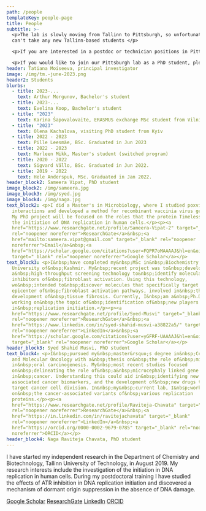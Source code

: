 ```yaml
---
path: /people
templateKey: people-page
title: People
subtitle: >-
  <p>The lab is slowly moving from Tallinn to Pittsburgh, so unfortunately we
  can't take any new Tallinn-based students </p> 

  <p>If you are interested in a postdoc or technician positions in Pittsburgh starting in 2024, please email with inquiries! </p>

  <p>If you would like to join our Pittsburgh lab as a PhD student, please apply to Oncology Graduate Program at UPMC Hillman Cancer Center or Molecular Pharmacology Graduate Program at UPitt</p>
header: Tatiana Moiseeva, principal investigator
image: /img/tm.-june-2023.png
header2: Students
blurbs:
  - title: 2023-...
    text: Arthur Morgunov, Bachelor's student
  - title: 2023-...
    text: Evelina Koop, Bachelor's student
  - title: "2023"
    text: Karina Šapovalovaite, ERASMUS exchange MSc student from Vilnius
  - title: "2023"
    text: Olena Kachalova, visiting PhD student from Kyiv
  - title: 2022 - 2023
    text: Pille Leesmäe, BSc. Graduated in Jun 2023
  - title: 2022 - 2023
    text: Marleen Mikk, Master's student (switched program)
  - title: 2020 - 2022
    text: Sigvard Vällo, BSc. Graduated in Jun 2022.
  - title: 2019 - 2022
    text: Hele Anderspuk, MSc. Graduated in Jan 2022.
header_block2: Sameera Vipat, PhD student
image_block2: /img/sameera.jpg
image_block3: /img/syed.jpg
image_block4: /img/naga.jpg
text_block2: <p>I did a Master's in Microbiology, where I studied poxvirus-host
  interactions and developed a method for recombinant vaccinia virus generation.
  My PhD project will be focused on the roles that the protein Timeless plays in
  the initiation of DNA replication in human cells.</p><p><a
  href="https://www.researchgate.net/profile/Sameera-Vipat-2" target="_blank"
  rel="noopener noreferrer">ResearchGate</a>&nbsp;<a
  href="mailto:sameera.vipat@gmail.com" target="_blank" rel="noopener
  noreferrer">Email</a>&nbsp;<a
  href="https://scholar.google.com/citations?user=FQPR7oMAAAAJ&hl=en&oi=ao"
  target="_blank" rel="noopener noreferrer">​Google Scholar</a></p>
text_block3: <p>I&nbsp;have completed my&nbsp;MSc in&nbsp;Biochemistry from the
  University of&nbsp;Kashmir. My&nbsp;recent project was to&nbsp;develop
  a&nbsp;high-throughput screening technology to&nbsp;identify molecular
  inhibitors of&nbsp;fibroblast activation. Using this technology,
  we&nbsp;intended to&nbsp;discover molecules that specifically target the
  epicenter of&nbsp;fibroblast activation pathways, involved in&nbsp;the
  development of&nbsp;tissue fibrosis. Currently, I&nbsp;am a&nbsp;Ph.D. student
  working on&nbsp;the topic of&nbsp;identification of&nbsp;new players
  in&nbsp;replication initiation.</p><p><a
  href="https://www.researchgate.net/profile/Syed-Musvi" target="_blank"
  rel="noopener noreferrer">ResearchGate</a>&nbsp;<a
  href="https://www.linkedin.com/in/syed-shahid-musvi-a38822a5/" target="_blank"
  rel="noopener noreferrer">LinkedIn</a>&nbsp;<a
  href="https://scholar.google.com/citations?user=yGFRF-UAAAAJ&hl=en&oi=ao"
  target="_blank" rel="noopener noreferrer">​Google Scholar</a></p>
header_block3: Syed Shahid Musvi, PhD student
text_block4: <p>I&nbsp;pursued my&nbsp;master&rsquo;s degree in&nbsp;Cellular
  and Molecular Oncology with a&nbsp;thesis on&nbsp;the role of&nbsp;miRNA
  in&nbsp;oral carcinogenesis. My&nbsp;most recent studies focused
  on&nbsp;delineating the role of&nbsp;a&nbsp;microcephaly linked gene
  in&nbsp;cancer. Understanding this could aid in&nbsp;identifying new germline
  associated cancer biomarkers, and the development of&nbsp;new drugs that
  target cancer cell division. In&nbsp;my&nbsp;current lab, I&nbsp;work
  on&nbsp;the cancer-associated variants of&nbsp;various replication
  proteins.</p><p><a
  href="https://www.researchgate.net/profile/Raviteja-Chavata" target="_blank"
  rel="noopener noreferrer">ResearchGate</a>&nbsp;<a
  href="https://in.linkedin.com/in/ravitejachavata" target="_blank"
  rel="noopener noreferrer">LinkedIn</a>&nbsp;<a
  href="https://orcid.org/0000-0002-9679-0785" target="_blank" rel="noopener
  noreferrer">ORCID</a></p>
header_block4: Naga Raviteja Chavata, PhD student
---
```


​I have started my independent research in the Department of Chemistry and Biotechnology, Tallinn University of Technology, in August 2019. My research interests include the investigation of the initiation in DNA replication in human cells. During my postdoctoral training I have studied the effects of ATR inhibition in DNA replication initiation and discovered a mechanism of dormant origin suppression in the absence of DNA damage.

[​Google Scholar](https://scholar.google.com/citations?user=NtQe0-MAAAAJ&hl=en) [ResearchGate](https://www.researchgate.net/profile/Tatiana_Moiseeva) [LinkedIn](https://ee.linkedin.com/in/tatiana-moiseeva-382b4b54) [ORCID](https://orcid.org/0000-0002-1181-9519)
